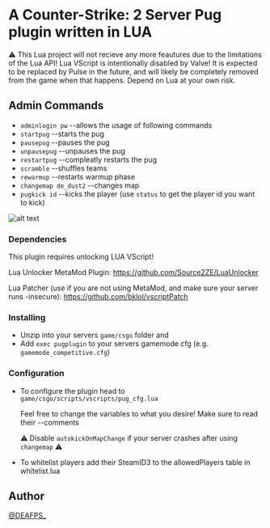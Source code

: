 # A Counter-Strike: 2 Server Pug plugin written in LUA

⚠ This Lua project will not recieve any more feautures due to the limitations of the Lua API! Lua VScript is intentionally disabled by Valve! It is expected to be replaced by Pulse in the future, and will likely be completely removed from the game when that happens. Depend on Lua at your own risk.

## Admin Commands

- `adminlogin pw`        --allows the usage of following commands
- `startpug`             --starts the pug
- `pausepug`             --pauses the pug
- `unpausepug`           --unpauses the pug
- `restartpug`           --compleatly restarts the pug
- `scramble`             --shuffles teams
- `rewarmup`             --restarts warmup phase
- `changemap de_dust2`   --changes map
- `pugkick id`           --kicks the player (use `status` to get the player id you want to kick)

![alt text](https://i.imgur.com/mblcbTI.jpeg)

### Dependencies

This plugin requires unlocking LUA VScript!

Lua Unlocker MetaMod Plugin: https://github.com/Source2ZE/LuaUnlocker

Lua Patcher (use if you are not using MetaMod, and make sure your server runs -insecure): https://github.com/bklol/vscriptPatch

### Installing

* Unzip into your servers `game/csgo` folder and
* Add `exec pugplugin` to your servers gamemode cfg (e.g. `gamemode_competitive.cfg`)

### Configuration

* To configure the plugin head to `game/csgo/scripts/vscripts/pug_cfg.lua`

  Feel free to change the variables to what you desire! Make sure to read their --comments

  ⚠ Disable `autokickOnMapChange` if your server crashes after using `changemap` ⚠
  
* To whitelist players add their SteamID3 to the allowedPlayers table in whitelist.lua


## Author
[@DEAFPS_](https://twitter.com/deafps_)
